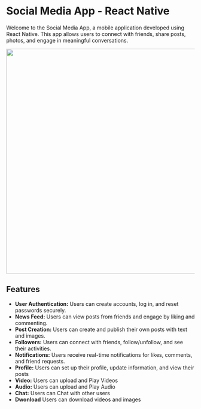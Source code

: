# Social Media App - React Native

Welcome to the Social Media App, a mobile application developed using React Native. This app allows users to connect with friends, share posts, photos, and engage in meaningful conversations.

<div style="text-align:center;">
  <img src="screenshot/qui.gif" height="600">
</div>

## Features

- **User Authentication:** Users can create accounts, log in, and reset passwords securely.
- **News Feed:** Users can view posts from friends and engage by liking and commenting.
- **Post Creation:** Users can create and publish their own posts with text and images.
- **Followers:** Users can connect with friends, follow/unfollow, and see their activities.
- **Notifications:** Users receive real-time notifications for likes, comments, and friend requests.
- **Profile:** Users can set up their profile, update information, and view their posts
- **Video:** Users can upload and Play Videos
- **Audio:** Users can upload and Play Audio
- **Chat:** Users can Chat with other users
- **Dwonload**  Users can download videos and images